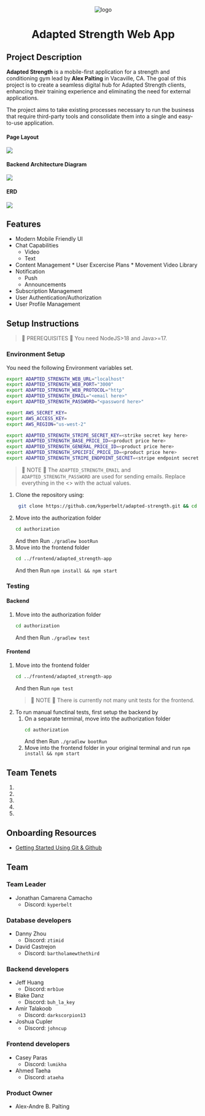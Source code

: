 <div align="center"> <img src="https://raw.githubusercontent.com/kyperbelt/adapted-strength/kyperbelt-patch-1/docs/media/Screenshot%20from%202023-11-29%2020-53-50.png" alt="logo" /> 
<h1>
    Adapted Strength Web App
</h1>
</div>

## Project Description
**Adapted Strength** is a mobile-first application for a strength and conditioning gym lead by **Alex Palting** in Vacaville, CA. The goal of this project is to create a seamless digital hub for Adapted Strength clients, enhancing their training experience and eliminating the need for external applications.

The project aims to take existing processes necessary to run the business that require third-party tools and consolidate them into a single and easy-to-use application.

#### Page Layout
![](./docs/media/text93.png)

#### Backend Architecture Diagram
![](https://drive.google.com/uc?export=view&id=19TRJgWHKgCtSFHVAdwZX_UsBLFx24M7j)

#### ERD
![](https://drive.google.com/uc?export=view&id=1QwXzT-TkcJQOkByXfeiu-PY5kpEQLR5n)


## Features
* Modern Mobile Friendly UI
* Chat Capabilities
    * Video
    * Text
* Content Management
      * User Excercise Plans
      * Movement Video Library
* Notification
    * Push
    * Announcements
* Subscription Management
* User Authentication/Authorization
* User Profile Management

## Setup Instructions
> 🚧 PREREQUISITES 🚧 You need NodeJS>18 and Java>=17.

### Environment Setup
You need the following Environment variables set.
```sh 
export ADAPTED_STRENGTH_WEB_URL="localhost"
export ADAPTED_STRENGTH_WEB_PORT="3000"
export ADAPTED_STRENGTH_WEB_PROTOCOL="http"
export ADAPTED_STRENGTH_EMAIL="<email here>"
export ADAPTED_STRENGTH_PASSWORD="<password here>"

export AWS_SECRET_KEY=
export AWS_ACCESS_KEY=
export AWS_REGION="us-west-2"

export ADAPTED_STRENGTH_STRIPE_SECRET_KEY=<strike secret key here>
export ADAPTED_STRENGTH_BASE_PRICE_ID=<product price here>
export ADAPTED_STRENGTH_GENERAL_PRICE_ID=<product price here>
export ADAPTED_STRENGTH_SPECIFIC_PRICE_ID=<product price here>
export ADAPTED_STRENGTH_STRIPE_ENDPOINT_SECRET=<stripe endpoint secret here>
```
> 🚧 NOTE 🚧 The `ADAPTED_STRENGTH_EMAIL` and `ADAPTED_STRENGTH_PASSWORD` are used for sending emails. 
> Replace everything in the <> with the actual values.

1. Clone the repository using:
   ```sh
    git clone https://github.com/kyperbelt/adapted-strength.git && cd adapted-strength
   ```
2. Move into the authorization folder
   ```sh
   cd authorization
   ```
    And then Run `./gradlew bootRun`
4. Move into the frontend folder
   ```sh
   cd ../frontend/adapted_strength-app
   ```
    And then Run `npm install && npm start`

### Testing 
#### Backend
1. Move into the authorization folder
   ```sh
   cd authorization
   ```
    And then Run `./gradlew test`

#### Frontend
1. Move into the frontend folder
   ```sh
   cd ../frontend/adapted_strength-app
   ```
    And then Run `npm test`
    > 🚧 NOTE 🚧 There is currently not many unit tests for the frontend. 
2. To run manual functinal tests, first setup the backend by 
    1. On a separate terminal, move into the authorization folder
        ```sh
        cd authorization
        ```
        And then Run `./gradlew bootRun`
    2. Move into the frontend folder in your original terminal and run `npm install && npm start`

## Team Tenets
1. 
2. 
3. 
4. 
5. 

## Onboarding Resources

* [Getting Started Using Git & Github](docs/using_git.md) 

## Team

### Team Leader 
- Jonathan Camarena Camacho
    - Discord: `kyperbelt`
### Database developers
- Danny Zhou
    - Discord: `ztimid`
- David Castrejon
    - Discord: `bartholamewthethird`
### Backend developers
- Jeff Huang
    - Discord: `mrb1ue`
- Blake Danz
    - Discord: `buh_la_key`
- Amir Talakoob
    - Discord: `darkscorpion13`
- Joshua Cupler
    - Discord: `johncup`
### Frontend developers
- Casey Paras
    - Discord: `lumikha`
- Ahmed Taeha
    - Discord: `ataeha`

### Product Owner
- Alex-Andre B. Palting
